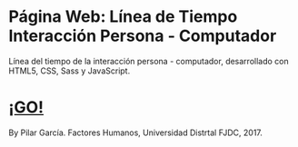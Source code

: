 # Página Web: Línea de Tiempo Interacción Persona - Computador

Línea del tiempo de la interacción persona - computador, desarrollado con HTML5, CSS, Sass y JavaScript.

<h1><a href="https://pilargarcialugo.github.io/person-computer-timeline-web-page/" target="_blank">¡GO!</a></h1>

By Pilar García.
Factores Humanos, Universidad Distrtal FJDC, 2017.
